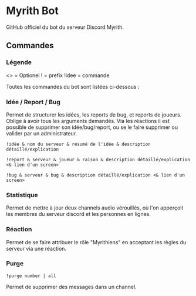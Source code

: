 # Myrith Bot

GitHub officiel du bot du serveur Discord Myrith.

## Commandes

### Légende

<> = Optionel
! = prefix
!idee = commande

Toutes les commandes du bot sont listées ci-dessous :

### Idée / Report / Bug
Permet de structurer les idées, les reports de bug, et reports de joueurs. Oblige à avoir tous les arguments demandés. Via les réactions il est possible de supprimer son idée/bug/report, ou se le faire supprimer ou valider par un administrateur.
```
!idée & nom du serveur & résumé de l'idée & description détaillé/explication
```

```
!report & serveur & joueur & raison & description détaillé/explication <& lien d'un screen>
```

```
!bug & serveur & bug & description détaillé/explication <& lien d'un screen>
```

### Statistique

Permet de mettre à jour deux channels audio vérouillés, où l'on apperçoit les membres du serveur discord et les personnes en lignes.

### Réaction

Permet de se faire attribuer le rôle "Myrithiens" en acceptant les règles du serveur via une réaction.

### Purge

```
!purge number | all
```
Permet de supprimer des messages dans un channel.
